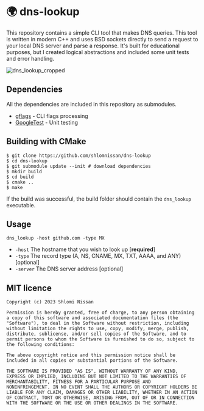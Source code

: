 # 🌍 dns-lookup

This repository contains a simple CLI tool that makes DNS queries. This tool is written in modern C++ and uses BSD sockets directly to send a request to your local DNS server and parse a response. It's built for educational purposes, but I created logical abstractions and included some unit tests and error handling.

![dns_lookup_cropped](https://user-images.githubusercontent.com/3165988/209477155-f50f0da4-9352-42a7-a973-e82cc0b90abb.gif)

## Dependencies
All the dependencies are included in this repository as submodules.
- [gflags](https://github.com/gflags/gflags) - CLI flags processing 
- [GoogleTest](https://github.com/google/googletest) - Unit testing

## Building with CMake
```
$ git clone https://github.com/shlomnissan/dns-lookup
$ cd dns-lookup
$ git submodule update --init # download dependencies
$ mkdir build
$ cd build
$ cmake ..
$ make
```
If the build was successful, the build folder should contain the `dns_lookup` executable. 

## Usage

```
dns_lookup -host github.com -type MX
```
- `-host` The hostname that you wish to look up [**required**]
- `-type` The record type (A, NS, CNAME, MX, TXT, AAAA, and ANY) [optional]
- `-server` The DNS server address [optional]

## MIT licence
```
Copyright (c) 2023 Shlomi Nissan

Permission is hereby granted, free of charge, to any person obtaining
a copy of this software and associated documentation files (the
"Software"), to deal in the Software without restriction, including
without limitation the rights to use, copy, modify, merge, publish,
distribute, sublicense, and/or sell copies of the Software, and to
permit persons to whom the Software is furnished to do so, subject to
the following conditions:

The above copyright notice and this permission notice shall be
included in all copies or substantial portions of the Software.

THE SOFTWARE IS PROVIDED "AS IS", WITHOUT WARRANTY OF ANY KIND,
EXPRESS OR IMPLIED, INCLUDING BUT NOT LIMITED TO THE WARRANTIES OF
MERCHANTABILITY, FITNESS FOR A PARTICULAR PURPOSE AND
NONINFRINGEMENT. IN NO EVENT SHALL THE AUTHORS OR COPYRIGHT HOLDERS BE
LIABLE FOR ANY CLAIM, DAMAGES OR OTHER LIABILITY, WHETHER IN AN ACTION
OF CONTRACT, TORT OR OTHERWISE, ARISING FROM, OUT OF OR IN CONNECTION
WITH THE SOFTWARE OR THE USE OR OTHER DEALINGS IN THE SOFTWARE.
```
